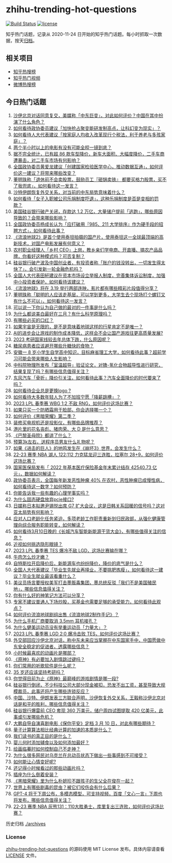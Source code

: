 # zhihu-trending-hot-questions

[![Build Status](https://github.com/justjavac/zhihu-trending-hot-questions/workflows/ci/badge.svg?branch=master)](https://github.com/justjavac/zhihu-trending-hot-questions/actions)
[![license](https://img.shields.io/github/license/justjavac/zhihu-trending-hot-questions)](https://github.com/justjavac/zhihu-trending-hot-questions/blob/master/LICENSE)

知乎热门话题，记录从 2020-11-24
日开始的知乎热门话题。每小时抓取一次数据，按天[归档](./archives)。

## 相关项目

- [知乎热搜榜](https://github.com/justjavac/zhihu-trending-top-search)
- [知乎热门视频](https://github.com/justjavac/zhihu-trending-hot-video)
- [微博热搜榜](https://github.com/justjavac/weibo-trending-hot-search)

## 今日热门话题

<!-- BEGIN -->
<!-- 最后更新时间 Sun Mar 12 2023 10:47:28 GMT+0800 (China Standard Time) -->

1. [沙伊北京对话同意复交，美媒称「中东巨变」，对此如何评价？中国在其中扮演了什么角色？](https://www.zhihu.com/question/588867400)
1. [如何看待政协委员建议「加快抢占聚变能研发制高点，让科幻变为现实」？](https://www.zhihu.com/question/588594252)
1. [如何看待人大代表建议「按家庭人均收入改革现行个税法，利于养老与多孩家庭」？](https://www.zhihu.com/question/588383118)
1. [两个半小时以上的电影有没有可能全程一镜到底？](https://www.zhihu.com/question/587123825)
1. [据不完全统计，已有超 86 款车型降价，新车大面积、大幅度降价，二手车商遭暴击，对二手车市场有何影响？](https://www.zhihu.com/question/588874290)
1. [全国政协委员黄爱龙建议「创建国家检验医学中心，推动数据互通」，如何评价这一建议？将带来哪些改变？](https://www.zhihu.com/question/588950092)
1. [董明珠称「退休前不会卖股票，鼓励员工『砸锅卖铁』 都要买格力股票，买不了我兜底」，如何看待这一发言？](https://www.zhihu.com/question/588877790)
1. [沙特伊朗恢复外交关系，对当前的中东局势意味着什么？](https://www.zhihu.com/question/588818081)
1. [如何看待「女子入职被公司乐捐制度吓退」，这种乐捐制度是否是变相的罚款？](https://www.zhihu.com/question/588446708)
1. [美国硅谷银行破产关闭，存款达 1.2 万亿，大量储户提前「逃跑」，哪些原因导致的？会带来哪些影响？](https://www.zhihu.com/question/588853220)
1. [全国政协委员杨成长认为「应打破用『985、211 大学排序』作为硬手段的招聘方式」，如何看待此事？](https://www.zhihu.com/question/588479623)
1. [《流浪地球2》是首个使用泰坦拍摄的国产片，使用泰坦这一全球最顶端的高新技术，对国产电影发展有何意义？](https://www.zhihu.com/question/588872450)
1. [农村职业经理人「乡村 CEO」上岗，教乡亲们学电商、开直播、搞农产品品牌，你看好这种模式吗？可否复制？](https://www.zhihu.com/question/587305050)
1. [硅谷银行破产波及中国创业者，有投资者称「账户的钱没转出，一切发生得太快了」，会引发新一轮金融危机吗？](https://www.zhihu.com/question/589001140)
1. [全国人大代表田轩建议在资本市场设立举报人制度，完善集体诉讼制度，加强中小投资者保护，如何看待该建议？](https://www.zhihu.com/question/588691774)
1. [《流浪地球》将在 3.19 举行两部连映，影片都有哪些精彩片段值得分享？](https://www.zhihu.com/question/588684657)
1. [董明珠称「聪明的人应该走基层，可以学到更多，大学生去个现场打个螺钉又有什么不可以」，如何看待这一发言？](https://www.zhihu.com/question/588877807)
1. [可以说一下你认为自己做的最对的一件事是什么吗？](https://www.zhihu.com/question/588972272)
1. [为什么都说美白最好在三月？有什么科学原理吗？](https://www.zhihu.com/question/584153608)
1. [有哪些必买的口红？](https://www.zhihu.com/question/442011507)
1. [如果宇宙是无限的，是不是意味着地球这样的行星肯定不是唯一？](https://www.zhihu.com/question/588658441)
1. [AI的进步会让游戏的制作成本降低，这样会不会让国产游戏往更高质量发展?](https://www.zhihu.com/question/587293371)
1. [2023 考研国家线较去年总体下跌，什么原因呢？](https://www.zhihu.com/question/588794134)
1. [糖尿病患者应该避开哪些升糖快的食物？](https://www.zhihu.com/question/581818915)
1. [安徽一 8 岁小学生自学高中知识，目标麻省理工大学，如何看待此事？超前学习可能会带来哪些人生影响？](https://www.zhihu.com/question/588670449)
1. [中科院物理所发布「室温超导」验证论文，对镥-氢化合物超导性进行研究，结果复现了吗？有哪些信息值得关注？](https://www.zhihu.com/question/588687533)
1. [东风汽车「骨折」降价引关注，如何看待此事？汽车全面降价的时代要来了吗？](https://www.zhihu.com/question/588469564)
1. [如何看待企业总是更换logo ?](https://www.zhihu.com/question/588887814)
1. [如何看待大多数年轻人为了不加班宁愿「降薪跳槽」？](https://www.zhihu.com/question/587699032)
1. [2023 LPL 春季赛 WBG 1:2 不敌 RNG，如何评价这场比赛？](https://www.zhihu.com/question/588951940)
1. [如果只买一个防晒霜用于脸部，你会选择哪一个？](https://www.zhihu.com/question/275183399)
1. [如何评价《黑暗荣耀》第二季？](https://www.zhihu.com/question/588717273)
1. [装修买电视机还是投影仪，有哪些品牌推荐？](https://www.zhihu.com/question/585163523)
1. [港片里的花名丧彪、猪肉荣、大 D 是什么意思？](https://www.zhihu.com/question/586832211)
1. [《巴黎圣母院》都讲了什么？](https://www.zhihu.com/question/587721445)
1. [预算3k左右，送程序员男友什么礼物呢？](https://www.zhihu.com/question/587546253)
1. [如果《进击的巨人》的地鸣发生在《崩坏3》世界，会发生什么？](https://www.zhihu.com/question/588555461)
1. [22-23 赛季 NBA 湖人 122:112 力克猛龙迎三连胜，拉塞尔 28+9，如何评价这场比赛？](https://www.zhihu.com/question/588868764)
1. [国家医保局发布「 2022 年基本医疗保险基金年末累计结存 42540.73 亿元」，数据如何解读？](https://www.zhihu.com/question/588538541)
1. [政协委员表示，全国每年新发恶性肿瘤 40% 在农村，恶性肿瘤已成慢性病，如何看待这一数字？如何预防？](https://www.zhihu.com/question/588964539)
1. [你能告诉我一些有趣的心理学事实吗？](https://www.zhihu.com/question/342539887)
1. [为什么固态硬盘放弃pcie接口?](https://www.zhihu.com/question/588631611)
1. [日媒称日本拟邀尹锡悦出席 G7 扩大会议，这是日韩关系回暖的信号吗？这对亚太局势有何影响？](https://www.zhihu.com/question/588669657)
1. [应对人口老龄化任务紧迫，多项老龄工作职责重新划归民政部，从强化健康管理向综合服务职能转变，如何解读？](https://www.zhihu.com/question/588253569)
1. [如何看待3月10日晚的《长城汽车智能新能源干货大会》，有哪些值得关注的信息？](https://www.zhihu.com/question/588767562)
1. [近视如何挑选隐形眼镜？](https://www.zhihu.com/question/588131850)
1. [2023 LPL 春季赛 TES 爆冷不敌 LGD，这场比赛输在哪？](https://www.zhihu.com/question/588951596)
1. [牛肉怎么炒才嫩？](https://www.zhihu.com/question/21457751)
1. [自特斯拉开启降价后，新能源车也纷纷降价，降价的底气是什么？](https://www.zhihu.com/question/588678795)
1. [全国人大代表建议「毕业生先就业再择业，不要挑肥拣瘦」，如何看待这一建议？毕业生就业最该看重什么？](https://www.zhihu.com/question/588655395)
1. [美议员扬言要授权美军打击墨贩毒集团，墨总统反驳「我们不是美国殖民地」，哪些信息值得关注？](https://www.zhihu.com/question/588869842)
1. [你有什么好的神笔记方法可以分享？](https://www.zhihu.com/question/62737299)
1. [专家不建议普通人下场炒股，买基金也需要足够的承受能力，如何看待此观点？](https://www.zhihu.com/question/588684408)
1. [如何评价流浪地球剧组出售《流浪地球2制作手记》？](https://www.zhihu.com/question/588859720)
1. [为什么手机厂商要取消 3.5mm 耳机接孔？](https://www.zhihu.com/question/581764761)
1. [为什么健美运动员没有举重运动员「力量大」？](https://www.zhihu.com/question/585490595)
1. [2023 LPL 春季赛 LGD 2:0 爆冷击败 TES，如何评价这场比赛？](https://www.zhihu.com/question/588918689)
1. [外交部回应沙伊北京对话，称中东未来应当掌握在中东国家手中，中国愿做中东安全稳定的促进者，透露哪些信息？](https://www.zhihu.com/question/588935886)
1. [小时候最喜欢的动画片是哪部？](https://www.zhihu.com/question/581767319)
1. [《原神》有必要加入剧情跳过键吗？](https://www.zhihu.com/question/582134945)
1. [你们常用的听歌软件是什么呢？](https://www.zhihu.com/question/586437895)
1. [35 岁还应该坚持考研吗？](https://www.zhihu.com/question/561070789)
1. [你觉得目前为止《原神》最巅峰的游戏剧情是哪一段?](https://www.zhihu.com/question/588605516)
1. [硅谷银行倒闭，不少科技公司大部分现金被扣，恐发不出工资，甚至导致大规模裁员，此事还将产生哪些连锁反应？](https://www.zhihu.com/question/588896993)
1. [中国、沙特、伊朗发表三方联合声明，沙伊恢复外交关系，王毅称沙伊北京对话是和平的胜利，哪些信息值得关注？](https://www.zhihu.com/question/588801449)
1. [硅谷银行爆雷前 CEO 套现 360 万美元，储户周四试图提取 420 亿美元，此事或引发哪些危机？](https://www.zhihu.com/question/588856819)
1. [大鹏自导自演喜剧电影《保你平安》定档 3 月 10 日，对此有哪些期待？](https://www.zhihu.com/question/584569687)
1. [量子计算算法相比经典计算的加速的本质是什么？](https://www.zhihu.com/question/588585358)
1. [我们读书的真正目的是什么？](https://www.zhihu.com/question/588827079)
1. [婴儿何时添加辅食以及如何添加最好？](https://www.zhihu.com/question/21826357)
1. [绘画临摹时如何控制自己不走神？](https://www.zhihu.com/question/297416572)
1. [为什么很多网民对乌克兰在总动员状态下做出一些事感到不可接受？](https://www.zhihu.com/question/588820228)
1. [如何能让心情变好呢?](https://www.zhihu.com/question/588550885)
1. [还记得小时候看过的那些动画片吗？](https://www.zhihu.com/question/588593213)
1. [插座为什么倒着安装？](https://www.zhihu.com/question/588315276)
1. [《黑暗荣耀》里为什么朴妍珍不跟孩子的生父全在俊在一起？](https://www.zhihu.com/question/576773829)
1. [世界上有哪些剧毒的昆虫？被它们咬伤会有什么后果？](https://www.zhihu.com/question/588679358)
1. [GPT-4 将于下周公布，多模态模型，可支持视频，百度「文心一言」下周也将发布，哪些信息值得关注？](https://www.zhihu.com/question/588714203)
1. [22-23 赛季 NBA 灰熊131：110大胜勇士，库里复出三连败，如何评价这场比赛？](https://www.zhihu.com/question/588664703)

<!-- END -->

历史归档 [./archives](./archives)

### License

[zhihu-trending-hot-questions](https://github.com/justjavac/zhihu-trending-hot-questions)
的源码使用 MIT License 发布。具体内容请查看 [LICENSE](./LICENSE) 文件。
